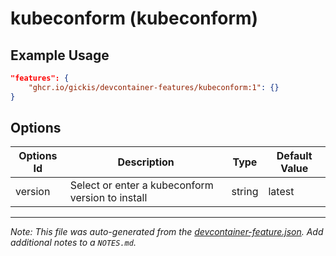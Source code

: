 
# kubeconform (kubeconform)



## Example Usage

```json
"features": {
    "ghcr.io/gickis/devcontainer-features/kubeconform:1": {}
}
```

## Options

| Options Id | Description | Type | Default Value |
|-----|-----|-----|-----|
| version | Select or enter a kubeconform version to install | string | latest |



---

_Note: This file was auto-generated from the [devcontainer-feature.json](https://github.com/gickis/devcontainer-features/blob/main/src/kubeconform/devcontainer-feature.json).  Add additional notes to a `NOTES.md`._
